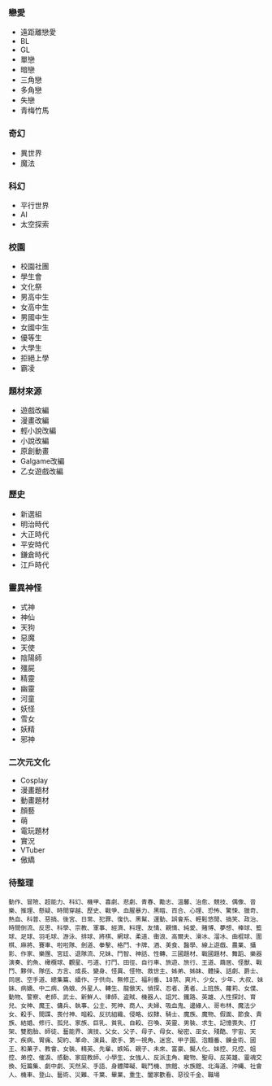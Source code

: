 ### 戀愛
* 遠距離戀愛
* BL
* GL
* 單戀
* 暗戀
* 三角戀
* 多角戀
* 失戀
* 青梅竹馬


### 奇幻
* 異世界
* 魔法


### 科幻
* 平行世界
* AI
* 太空探索


### 校園
* 校園社團
* 學生會
* 文化祭
* 男高中生
* 女高中生
* 男國中生
* 女國中生
* 優等生
* 大學生
* 拒絕上學
* 霸凌


### 題材來源
* 遊戲改編
* 漫畫改編
* 輕小說改編
* 小說改編
* 原創動畫
* Galgame改編
* 乙女遊戲改編


### 歷史
* 新選組
* 明治時代
* 大正時代
* 平安時代
* 鎌倉時代
* 江戶時代


### 靈異神怪
* 式神
* 神仙
* 天狗
* 惡魔
* 天使
* 陰陽師
* 殭屍
* 精靈
* 幽靈
* 河童
* 妖怪
* 雪女
* 妖精
* 邪神


### 二次元文化
* Cosplay
* 漫畫題材
* 動畫題材
* 顏藝
* 萌
* 電玩題材
* 實況
* VTuber
* 傲繑



### 待整理
```動作、冒險、超能力、科幻、機甲、喜劇、悲劇、青春、勵志、溫馨、治愈、競技、偶像、音樂、推理、懸疑、時間穿越、歷史、戰爭、血腥暴力、黑暗、百合、心理、恐怖、驚悚、獵奇、熱血、科普、惡搞、後宮、日常、犯罪、復仇、黑幫、運動、誤會系、輕鬆悠閒、搞笑、政治、時間倒流、反思、科學、宗教、軍事、經濟、料理、友情、親情、純愛、賭博、夢想、棒球、籃球、足球、羽毛球、游泳、排球、將棋、網球、柔道、衝浪、高爾夫、滑冰、溜冰、曲棍球、圍棋、麻將、賽車、啦啦隊、劍道、拳擊、格鬥、卡牌、酒、美食、醫學、線上遊戲、農業、攝影、作家、樂團、宮廷、退隊流、兄妹、鬥智、神話、性轉、三國題材、戰國題材、舞蹈、樂器演奏、釣魚、橄欖球、觀星、弓道、打鬥、田徑、自行車、旅遊、旅行、王道、繭居、怪獸、戰鬥、夥伴、隊伍、方言、成長、變身、怪異、怪物、救世主、姊弟、姊妹、體操、話劇、爵士、同居、空手道、總集篇、續作、子供向、無修正、福利番、18禁、爽片、少女、少年、大叔、妹妹、病嬌、中二病、偽娘、外星人、轉生、龍傲天、偵探、忍者、勇者、上班族、蘿莉、女僕、動物、警察、老師、武士、新鮮人、律師、盗賊、機器人、詛咒、鐵路、英雄、人性探討、育兒、女神、魔王、傭兵、執事、公主、死神、商人、夫婦、吸血鬼、邊緣人、哥布林、魔法少女、殺手、間諜、喪付神、暗殺、反抗組織、侵略、奴隸、騎士、魔族、魔物、假面、節食、貴族、結婚、修行、孤兒、家族、巨乳、貧乳、自殺、召喚、英靈、男裝、求生、記憶喪失、打架、雙胞胎、師徒、藝能界、演技、父女、父子、母子、母女、秘密、巫女、殘酷、宇宙、天才、疾病、胃痛、契約、革命、演員、歌手、第一視角、迷宮、甲子園、泡麵番、錬金術、國王、和菓子、教會、女裝、精英、先輩、嫉妬、親子、未來、富豪、擬人化、妹控、兄控、姐控、弟控、催淚、感動、家庭教師、小學生、女強人、反派主角、寵物、聖母、反英雄、靈魂交換、短篇集、劇中劇、天然呆、手語、身體障礙、戰鬥機、旅館、水族館、北海道、沖縄、社會人、機車、登山、藝術、災難、千葉、畢業、重生、闔家歡看、惡役千金、職場```
